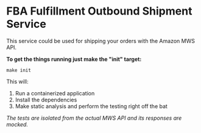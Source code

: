 # FBA Fulfillment Outbound Shipment Service

This service could be used for shipping your orders with the Amazon MWS API.

**To get the things running just make the "init" target:**

`make init` 

This will:
1. Run a containerized application
2. Install the dependencies
3. Make static analysis and perform the testing right off the bat

*The tests are isolated from the actual MWS API and its responses are mocked.*